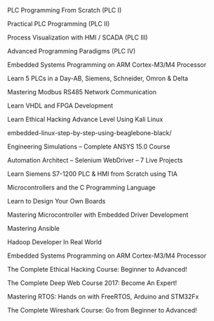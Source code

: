 PLC Programming From Scratch (PLC I)

Practical PLC Programming (PLC II)

Process Visualization with HMI / SCADA (PLC III)

Advanced Programming Paradigms (PLC IV)

Embedded Systems Programming on ARM Cortex-M3/M4 Processor

Learn 5 PLCs in a Day-AB, Siemens, Schneider, Omron & Delta

Mastering Modbus RS485 Network Communication

Learn VHDL and FPGA Development

Learn Ethical Hacking Advance Level Using Kali Linux

embedded-linux-step-by-step-using-beaglebone-black/

Engineering Simulations – Complete ANSYS 15.0 Course

Automation Architect – Selenium WebDriver – 7 Live Projects

Learn Siemens S7-1200 PLC & HMI from Scratch using TIA

Microcontrollers and the C Programming Language

Learn to Design Your Own Boards

Mastering Microcontroller with Embedded Driver Development

Mastering Ansible

Hadoop Developer In Real World

Embedded Systems Programming on ARM Cortex-M3/M4 Processor

The Complete Ethical Hacking Course: Beginner to Advanced!

The Complete Deep Web Course 2017: Become An Expert!

Mastering RTOS: Hands on with FreeRTOS, Arduino and STM32Fx

The Complete Wireshark Course: Go from Beginner to Advanced!
